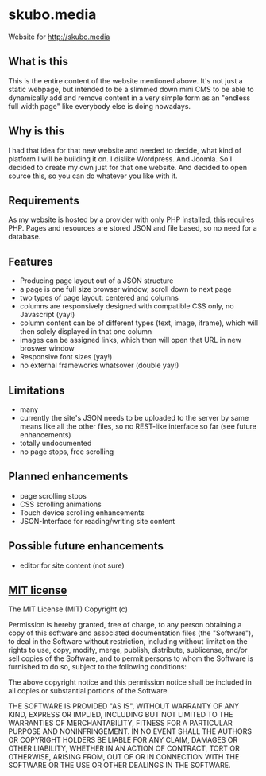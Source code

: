# skubo.media
Website for http://skubo.media

## What is this
This is the entire content of the website mentioned above. It's not just a static webpage, but intended to be a slimmed down mini CMS to be able to dynamically add and remove content in a very simple form as an "endless full width page" like everybody else is doing nowadays. 

## Why is this
I had that idea for that new website and needed to decide, what kind of platform I will be building it on. I dislike Wordpress. And Joomla. So I decided to create my own just for that one website. And decided to open source this, so you can do whatever you like with it. 

## Requirements
As my website is hosted by a provider with only PHP installed, this requires PHP. Pages and resources are stored JSON and file based, so no need for a database.

## Features
* Producing page layout out of a JSON structure
* a page is one full size browser window, scroll down to next page
* two types of page layout: centered and columns
* columns are responsively designed with compatible CSS only, no Javascript (yay!)
* column content can be of different types (text, image, iframe), which will then solely displayed in that one column
* images can be assigned links, which then will open that URL in new broswer window
* Responsive font sizes (yay!)
* no external frameworks whatsover (double yay!)

## Limitations
* many
* currently the site's JSON needs to be uploaded to the server by same means like all the other files, so no REST-like interface so far (see future enhancements)
* totally undocumented
* no page stops, free scrolling

## Planned enhancements
* page scrolling stops
* CSS scrolling animations
* Touch device scrolling enhancements
* JSON-Interface for reading/writing site content

## Possible future enhancements
* editor for site content (not sure)

## <a href="https://opensource.org/licenses/MIT">MIT license</a>
The MIT License (MIT)
Copyright (c) <year> <copyright holders>

Permission is hereby granted, free of charge, to any person obtaining a copy of this software and associated documentation files (the "Software"), to deal in the Software without restriction, including without limitation the rights to use, copy, modify, merge, publish, distribute, sublicense, and/or sell copies of the Software, and to permit persons to whom the Software is furnished to do so, subject to the following conditions:

The above copyright notice and this permission notice shall be included in all copies or substantial portions of the Software.

THE SOFTWARE IS PROVIDED "AS IS", WITHOUT WARRANTY OF ANY KIND, EXPRESS OR IMPLIED, INCLUDING BUT NOT LIMITED TO THE WARRANTIES OF MERCHANTABILITY, FITNESS FOR A PARTICULAR PURPOSE AND NONINFRINGEMENT. IN NO EVENT SHALL THE AUTHORS OR COPYRIGHT HOLDERS BE LIABLE FOR ANY CLAIM, DAMAGES OR OTHER LIABILITY, WHETHER IN AN ACTION OF CONTRACT, TORT OR OTHERWISE, ARISING FROM, OUT OF OR IN CONNECTION WITH THE SOFTWARE OR THE USE OR OTHER DEALINGS IN THE SOFTWARE.
